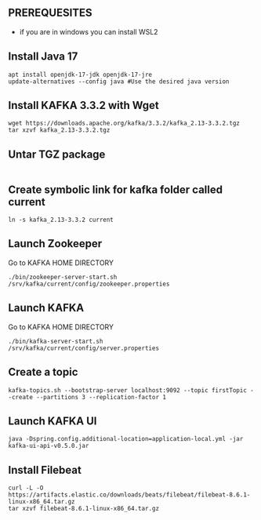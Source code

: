 ## PREREQUESITES
* if you are in windows you can install WSL2


## Install Java 17

```
apt install openjdk-17-jdk openjdk-17-jre
update-alternatives --config java #Use the desired java version
```

## Install KAFKA 3.3.2 with Wget
```
wget https://downloads.apache.org/kafka/3.3.2/kafka_2.13-3.3.2.tgz
tar xzvf kafka_2.13-3.3.2.tgz
```

## Untar TGZ package
```

```

## Create symbolic link for kafka folder called current
```
ln -s kafka_2.13-3.3.2 current

```

## Launch Zookeeper 
Go to KAFKA HOME DIRECTORY
```
./bin/zookeeper-server-start.sh /srv/kafka/current/config/zookeeper.properties

```

## Launch KAFKA
Go to KAFKA HOME DIRECTORY
```
./bin/kafka-server-start.sh /srv/kafka/current/config/server.properties

```

## Create a topic
```
kafka-topics.sh --bootstrap-server localhost:9092 --topic firstTopic --create --partitions 3 --replication-factor 1
```

## Launch KAFKA UI
```
java -Dspring.config.additional-location=application-local.yml -jar kafka-ui-api-v0.5.0.jar
```


## Install Filebeat
```
curl -L -O https://artifacts.elastic.co/downloads/beats/filebeat/filebeat-8.6.1-linux-x86_64.tar.gz
tar xzvf filebeat-8.6.1-linux-x86_64.tar.gz
```